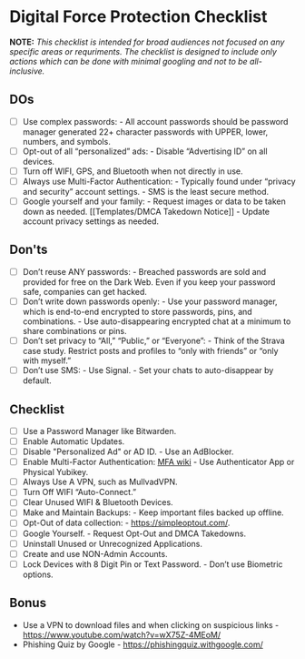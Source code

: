 # Digital Force Protection Checklist
**NOTE:** _This checklist is intended for broad audiences not focused on any specific areas or requriments. The checklist is designed to include only actions which can be done with minimal googling and not to be all-inclusive._ 

## DOs

- [ ] Use complex passwords:
      - All account passwords should be password manager generated 22+ character passwords with UPPER, lower, numbers, and symbols.
- [ ] Opt-out of all “personalized” ads:
      - Disable “Advertising ID” on all devices.
- [ ] Turn off WIFI, GPS, and Bluetooth when not directly in use.
- [ ] Always use Multi-Factor Authentication:
      - Typically found under “privacy and security” account settings.
      - SMS is the least secure method.
- [ ] Google yourself and your family:
      - Request images or data to be taken down as needed. [[Templates/DMCA Takedown Notice]]
      - Update account privacy settings as needed.

## Don'ts

- [ ] Don’t reuse ANY passwords:
      - Breached passwords are sold and provided for free on the Dark Web. Even if you keep your password safe, companies can get hacked.
- [ ] Don’t write down passwords openly:
      - Use your password manager, which is end-to-end encrypted to store passwords, pins, and combinations.
      - Use auto-disappearing encrypted chat at a minimum to share combinations or pins.
- [ ] Don’t set privacy to “All,” “Public,” or “Everyone”:
      - Think of the Strava case study. Restrict posts and profiles to “only with friends” or “only with myself.”
- [ ] Don’t use SMS:
      - Use Signal.
      - Set your chats to auto-disappear by default.

## Checklist

- [ ] Use a Password Manager like Bitwarden.
- [ ] Enable Automatic Updates.
- [ ] Disable "Personalized Ad" or AD ID.
      - Use an AdBlocker.
- [ ] Enable Multi-Factor Authentication: [MFA  wiki]([https://wiki.irregularchat.com/en/learning/security-and-privacy/mfa](https://wiki.irregularchat.com/en/resources/guides/dfp-guide/mfa-guide))
      - Use Authenticator App or Physical Yubikey.
- [ ] Always Use A VPN, such as MullvadVPN.
- [ ] Turn Off WIFI “Auto-Connect.”
- [ ] Clear Unused WIFI & Bluetooth Devices.
- [ ] Make and Maintain Backups:
      - Keep important files backed up offline.
- [ ] Opt-Out of data collection:
      - https://simpleoptout.com/.
- [ ] Google Yourself.
      - Request Opt-Out and DMCA Takedowns.
- [ ] Uninstall Unused or Unrecognized Applications.
- [ ] Create and use NON-Admin Accounts.
- [ ] Lock Devices with 8 Digit Pin or Text Password.
      - Don’t use Biometric options.

## Bonus
- Use a VPN to download files and when clicking on suspicious links - https://www.youtube.com/watch?v=wX75Z-4MEoM/
- Phishing Quiz by Google - https://phishingquiz.withgoogle.com/
